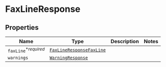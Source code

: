

# FaxLineResponse



## Properties

| Name | Type | Description | Notes |
|------------ | ------------- | ------------- | -------------|
| `faxLine`<sup>*_required_</sup> | [```FaxLineResponseFaxLine```](FaxLineResponseFaxLine.md) |    |  |
| `warnings` | [```WarningResponse```](WarningResponse.md) |    |  |



